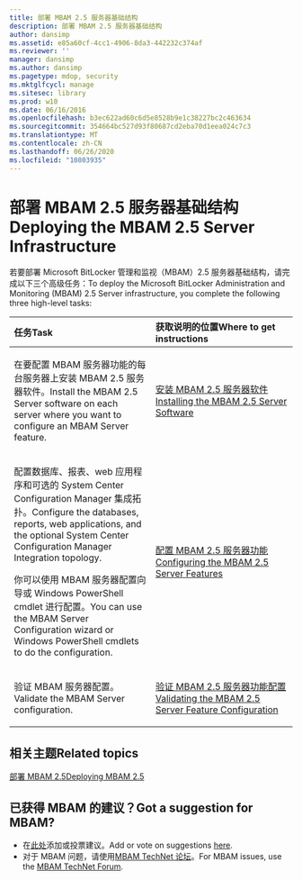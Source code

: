 ```yaml
---
title: 部署 MBAM 2.5 服务器基础结构
description: 部署 MBAM 2.5 服务器基础结构
author: dansimp
ms.assetid: e85a60cf-4cc1-4906-8da3-442232c374af
ms.reviewer: ''
manager: dansimp
ms.author: dansimp
ms.pagetype: mdop, security
ms.mktglfcycl: manage
ms.sitesec: library
ms.prod: w10
ms.date: 06/16/2016
ms.openlocfilehash: b3ec622ad60c6d5e8528b9e1c38227bc2c463634
ms.sourcegitcommit: 354664bc527d93f80687cd2eba70d1eea024c7c3
ms.translationtype: MT
ms.contentlocale: zh-CN
ms.lasthandoff: 06/26/2020
ms.locfileid: "10803935"
---
```

# <span data-ttu-id="aca19-103">部署 MBAM 2.5 服务器基础结构</span><span class="sxs-lookup"><span data-stu-id="aca19-103">Deploying the MBAM 2.5 Server Infrastructure</span></span>


<span data-ttu-id="aca19-104">若要部署 Microsoft BitLocker 管理和监视（MBAM）2.5 服务器基础结构，请完成以下三个高级任务：</span><span class="sxs-lookup"><span data-stu-id="aca19-104">To deploy the Microsoft BitLocker Administration and Monitoring (MBAM) 2.5 Server infrastructure, you complete the following three high-level tasks:</span></span>

<table>
<colgroup>
<col width="50%" />
<col width="50%" />
</colgroup>
<thead>
<tr class="header">
<th align="left"><span data-ttu-id="aca19-105">任务</span><span class="sxs-lookup"><span data-stu-id="aca19-105">Task</span></span></th>
<th align="left"><span data-ttu-id="aca19-106">获取说明的位置</span><span class="sxs-lookup"><span data-stu-id="aca19-106">Where to get instructions</span></span></th>
</tr>
</thead>
<tbody>
<tr class="odd">
<td align="left"><p><span data-ttu-id="aca19-107">在要配置 MBAM 服务器功能的每台服务器上安装 MBAM 2.5 服务器软件。</span><span class="sxs-lookup"><span data-stu-id="aca19-107">Install the MBAM 2.5 Server software on each server where you want to configure an MBAM Server feature.</span></span></p></td>
<td align="left"><p><a href="installing-the-mbam-25-server-software.md" data-raw-source="[Installing the MBAM 2.5 Server Software](installing-the-mbam-25-server-software.md)"><span data-ttu-id="aca19-108">安装 MBAM 2.5 服务器软件</span><span class="sxs-lookup"><span data-stu-id="aca19-108">Installing the MBAM 2.5 Server Software</span></span></a></p></td>
</tr>
<tr class="even">
<td align="left"><p><span data-ttu-id="aca19-109">配置数据库、报表、web 应用程序和可选的 System Center Configuration Manager 集成拓扑。</span><span class="sxs-lookup"><span data-stu-id="aca19-109">Configure the databases, reports, web applications, and the optional System Center Configuration Manager Integration topology.</span></span></p>
<p><span data-ttu-id="aca19-110">你可以使用 MBAM 服务器配置向导或 Windows PowerShell cmdlet 进行配置。</span><span class="sxs-lookup"><span data-stu-id="aca19-110">You can use the MBAM Server Configuration wizard or Windows PowerShell cmdlets to do the configuration.</span></span></p></td>
<td align="left"><p><a href="configuring-the-mbam-25-server-features.md" data-raw-source="[Configuring the MBAM 2.5 Server Features](configuring-the-mbam-25-server-features.md)"><span data-ttu-id="aca19-111">配置 MBAM 2.5 服务器功能</span><span class="sxs-lookup"><span data-stu-id="aca19-111">Configuring the MBAM 2.5 Server Features</span></span></a></p></td>
</tr>
<tr class="odd">
<td align="left"><p><span data-ttu-id="aca19-112">验证 MBAM 服务器配置。</span><span class="sxs-lookup"><span data-stu-id="aca19-112">Validate the MBAM Server configuration.</span></span></p></td>
<td align="left"><p><a href="validating-the-mbam-25-server-feature-configuration.md" data-raw-source="[Validating the MBAM 2.5 Server Feature Configuration](validating-the-mbam-25-server-feature-configuration.md)"><span data-ttu-id="aca19-113">验证 MBAM 2.5 服务器功能配置</span><span class="sxs-lookup"><span data-stu-id="aca19-113">Validating the MBAM 2.5 Server Feature Configuration</span></span></a></p></td>
</tr>
</tbody>
</table>

 

## <span data-ttu-id="aca19-114">相关主题</span><span class="sxs-lookup"><span data-stu-id="aca19-114">Related topics</span></span>


[<span data-ttu-id="aca19-115">部署 MBAM 2.5</span><span class="sxs-lookup"><span data-stu-id="aca19-115">Deploying MBAM 2.5</span></span>](deploying-mbam-25.md)

 
## <span data-ttu-id="aca19-116">已获得 MBAM 的建议？</span><span class="sxs-lookup"><span data-stu-id="aca19-116">Got a suggestion for MBAM?</span></span>
- <span data-ttu-id="aca19-117">在[此处](http://mbam.uservoice.com/forums/268571-microsoft-bitlocker-administration-and-monitoring)添加或投票建议。</span><span class="sxs-lookup"><span data-stu-id="aca19-117">Add or vote on suggestions [here](http://mbam.uservoice.com/forums/268571-microsoft-bitlocker-administration-and-monitoring).</span></span> 
- <span data-ttu-id="aca19-118">对于 MBAM 问题，请使用[MBAM TechNet 论坛](https://social.technet.microsoft.com/Forums/home?forum=mdopmbam)。</span><span class="sxs-lookup"><span data-stu-id="aca19-118">For MBAM issues, use the [MBAM TechNet Forum](https://social.technet.microsoft.com/Forums/home?forum=mdopmbam).</span></span>
 





